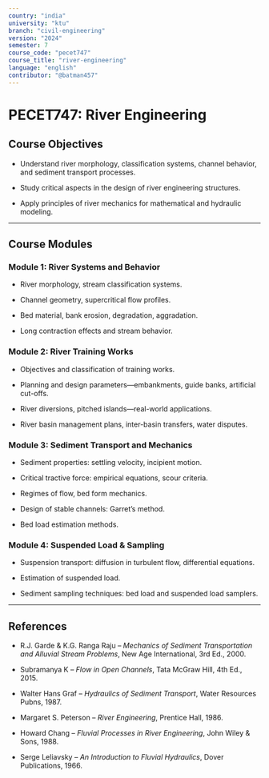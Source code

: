```yaml
---
country: "india"
university: "ktu"
branch: "civil-engineering"
version: "2024"
semester: 7
course_code: "pecet747"
course_title: "river-engineering"
language: "english"
contributor: "@batman457"
---
```


# PECET747: River Engineering

## Course Objectives

- Understand river morphology, classification systems, channel behavior, and sediment transport processes.

- Study critical aspects in the design of river engineering structures.

- Apply principles of river mechanics for mathematical and hydraulic modeling.

---

## Course Modules

### Module 1: River Systems and Behavior

- River morphology, stream classification systems.

- Channel geometry, supercritical flow profiles.

- Bed material, bank erosion, degradation, aggradation.

- Long contraction effects and stream behavior.

### Module 2: River Training Works

- Objectives and classification of training works.

- Planning and design parameters—embankments, guide banks, artificial cut-offs.

- River diversions, pitched islands—real-world applications.

- River basin management plans, inter-basin transfers, water disputes.

### Module 3: Sediment Transport and Mechanics

- Sediment properties: settling velocity, incipient motion.

- Critical tractive force: empirical equations, scour criteria.

- Regimes of flow, bed form mechanics.

- Design of stable channels: Garret’s method.

- Bed load estimation methods.

### Module 4: Suspended Load & Sampling

- Suspension transport: diffusion in turbulent flow, differential equations.

- Estimation of suspended load.

- Sediment sampling techniques: bed load and suspended load samplers.

---

## References

- R.J. Garde & K.G. Ranga Raju – *Mechanics of Sediment Transportation and Alluvial Stream Problems*, New Age International, 3rd Ed., 2000.

- Subramanya K – *Flow in Open Channels*, Tata McGraw Hill, 4th Ed., 2015.

- Walter Hans Graf – *Hydraulics of Sediment Transport*, Water Resources Pubns, 1987.

- Margaret S. Peterson – *River Engineering*, Prentice Hall, 1986.

- Howard Chang – *Fluvial Processes in River Engineering*, John Wiley & Sons, 1988.

- Serge Leliavsky – *An Introduction to Fluvial Hydraulics*, Dover Publications, 1966.
